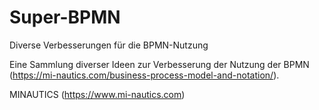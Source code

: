 # Super-BPMN
Diverse Verbesserungen für die BPMN-Nutzung

Eine Sammlung diverser Ideen zur Verbesserung der Nutzung der BPMN (https://mi-nautics.com/business-process-model-and-notation/).

MINAUTICS (https://www.mi-nautics.com)
